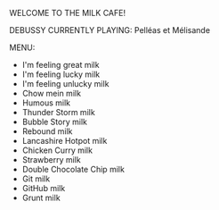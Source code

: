 WELCOME TO THE MILK CAFE!

DEBUSSY CURRENTLY PLAYING: Pelléas et Mélisande


MENU:

* I'm feeling great milk
* I'm feeling lucky milk
* I'm feeling unlucky milk
* Chow mein milk
* Humous milk
* Thunder Storm milk
* Bubble Story milk
* Rebound milk
* Lancashire Hotpot milk
* Chicken Curry milk
* Strawberry milk
* Double Chocolate Chip milk
* Git milk
* GitHub milk
* Grunt milk

